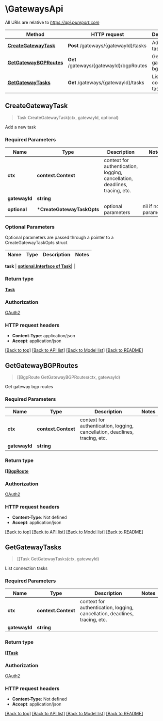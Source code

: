 # \GatewaysApi

All URIs are relative to *https://api.pureport.com*

Method | HTTP request | Description
------------- | ------------- | -------------
[**CreateGatewayTask**](GatewaysApi.md#CreateGatewayTask) | **Post** /gateways/{gatewayId}/tasks | Add a new task
[**GetGatewayBGPRoutes**](GatewaysApi.md#GetGatewayBGPRoutes) | **Get** /gateways/{gatewayId}/bgpRoutes | Get gateway bgp routes
[**GetGatewayTasks**](GatewaysApi.md#GetGatewayTasks) | **Get** /gateways/{gatewayId}/tasks | List connection tasks



## CreateGatewayTask

> Task CreateGatewayTask(ctx, gatewayId, optional)

Add a new task

### Required Parameters


Name | Type | Description  | Notes
------------- | ------------- | ------------- | -------------
**ctx** | **context.Context** | context for authentication, logging, cancellation, deadlines, tracing, etc.
**gatewayId** | **string**|  | 
 **optional** | ***CreateGatewayTaskOpts** | optional parameters | nil if no parameters

### Optional Parameters

Optional parameters are passed through a pointer to a CreateGatewayTaskOpts struct


Name | Type | Description  | Notes
------------- | ------------- | ------------- | -------------

 **task** | [**optional.Interface of Task**](Task.md)|  | 

### Return type

[**Task**](Task.md)

### Authorization

[OAuth2](../README.md#OAuth2)

### HTTP request headers

- **Content-Type**: application/json
- **Accept**: application/json

[[Back to top]](#) [[Back to API list]](../README.md#documentation-for-api-endpoints)
[[Back to Model list]](../README.md#documentation-for-models)
[[Back to README]](../README.md)


## GetGatewayBGPRoutes

> []BgpRoute GetGatewayBGPRoutes(ctx, gatewayId)

Get gateway bgp routes

### Required Parameters


Name | Type | Description  | Notes
------------- | ------------- | ------------- | -------------
**ctx** | **context.Context** | context for authentication, logging, cancellation, deadlines, tracing, etc.
**gatewayId** | **string**|  | 

### Return type

[**[]BgpRoute**](BGPRoute.md)

### Authorization

[OAuth2](../README.md#OAuth2)

### HTTP request headers

- **Content-Type**: Not defined
- **Accept**: application/json

[[Back to top]](#) [[Back to API list]](../README.md#documentation-for-api-endpoints)
[[Back to Model list]](../README.md#documentation-for-models)
[[Back to README]](../README.md)


## GetGatewayTasks

> []Task GetGatewayTasks(ctx, gatewayId)

List connection tasks

### Required Parameters


Name | Type | Description  | Notes
------------- | ------------- | ------------- | -------------
**ctx** | **context.Context** | context for authentication, logging, cancellation, deadlines, tracing, etc.
**gatewayId** | **string**|  | 

### Return type

[**[]Task**](Task.md)

### Authorization

[OAuth2](../README.md#OAuth2)

### HTTP request headers

- **Content-Type**: Not defined
- **Accept**: application/json

[[Back to top]](#) [[Back to API list]](../README.md#documentation-for-api-endpoints)
[[Back to Model list]](../README.md#documentation-for-models)
[[Back to README]](../README.md)

